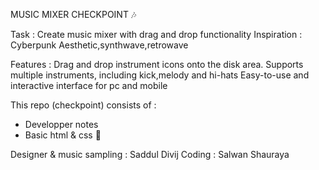 MUSIC MIXER CHECKPOINT 🎶

Task : Create music mixer with drag and drop functionality
Inspiration : Cyberpunk Aesthetic,synthwave,retrowave

Features :
Drag and drop instrument icons onto the disk area. Supports multiple
instruments, including kick,melody and hi-hats Easy-to-use and interactive
interface for pc and mobile




This repo (checkpoint) consists of :
- Developper notes
- Basic html & css
  🚀

Designer & music sampling : Saddul Divij
Coding : Salwan Shauraya
  

